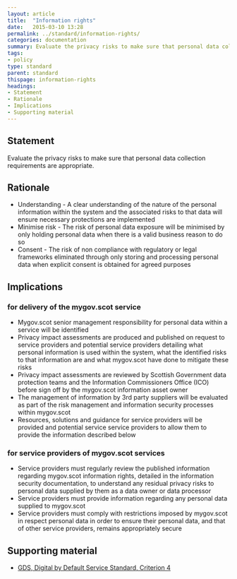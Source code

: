 ```yaml
---
layout: article
title:  "Information rights"
date:   2015-03-10 13:28
permalink: ../standard/information-rights/ 
categories: documentation
summary: Evaluate the privacy risks to make sure that personal data collection requirements are appropriate.
tags: 
- policy
type: standard
parent: standard
thispage: information-rights
headings:
- Statement
- Rationale
- Implications
- Supporting material
---
```


## Statement

Evaluate the privacy risks to make sure that personal data collection requirements are appropriate.


## Rationale

* Understanding - A clear understanding of the nature of the personal information within the system and the associated risks to that data will ensure necessary protections are implemented
* Minimise risk - The risk of personal data exposure will be minimised by only holding personal data when there is a valid business reason to do so
* Consent - The risk of non compliance with regulatory or legal frameworks eliminated through only storing and processing personal data when explicit consent is obtained for agreed purposes


## Implications

### for delivery of the mygov.scot service

* Mygov.scot senior management responsibility for personal data within a service will be identified 
* Privacy impact assessments are produced and published on request to service providers and potential service providers detailing what personal information is used within the system, what the identified risks to that information are and what mygov.scot have done to mitigate these risks
* Privacy impact assessments are reviewed by Scottish Government data protection teams and the Information Commissioners Office (ICO) before sign off by the mygov.scot information asset owner
* The management of information by 3rd party suppliers will be evaluated as part of the risk management and information security processes within mygov.scot
* Resources, solutions and guidance for service providers will be provided and potential service service providers to allow them to provide the information described below

### for service providers of mygov.scot services

* Service providers must regularly review the published information regarding mygov.scot  information rights, detailed in the information security documentation, to understand any residual privacy risks to personal data supplied by them as a data owner or data processor
* Service providers must provide information regarding any personal data supplied to mygov.scot
* Service providers must comply with restrictions imposed by mygov.scot in respect personal data in order to ensure their personal data, and that of other service providers, remains appropriately secure


## Supporting material

- [GDS, Digital by Default Service Standard, Criterion 4](https://www.gov.uk/service-manual/digital-by-default#criterion-4)
